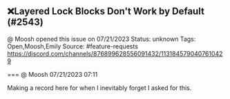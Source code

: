 ## ❌Layered Lock Blocks Don't Work by Default (#2543)
@ Moosh opened this issue on 07/21/2023
Status: unknown
Tags: Open,Moosh,Emily
Source: #feature-requests https://discord.com/channels/876899628556091432/1131845790407610429


=== @ Moosh 07/21/2023 07:11

Making a record here for when I inevitably forget I asked for this.

